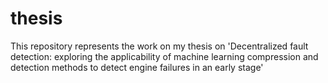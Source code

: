 # thesis
This repository represents the work on my thesis on 'Decentralized fault detection: exploring the applicability of machine learning compression and detection methods to detect engine failures in an early stage' 
